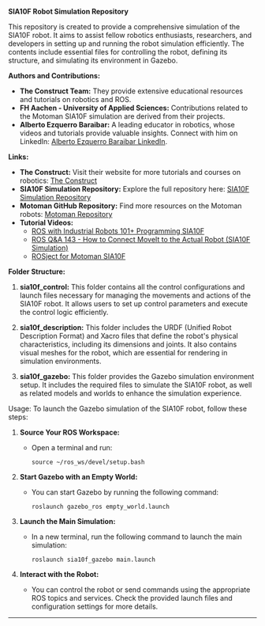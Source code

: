 **SIA10F Robot Simulation Repository**

This repository is created to provide a comprehensive simulation of the SIA10F robot. It aims to assist fellow robotics enthusiasts, researchers, and developers in setting up and running the robot simulation efficiently. The contents include essential files for controlling the robot, defining its structure, and simulating its environment in Gazebo.

**Authors and Contributions:**
- **The Construct Team:** They provide extensive educational resources and tutorials on robotics and ROS.
- **FH Aachen - University of Applied Sciences:** Contributions related to the Motoman SIA10F simulation are derived from their projects.
- **Alberto Ezquerro Baraibar:** A leading educator in robotics, whose videos and tutorials provide valuable insights. Connect with him on LinkedIn: [Alberto Ezquerro Baraibar LinkedIn](https://www.linkedin.com/in/alberto-ezquerro-baraibar-5a7a236b/?originalSubdomain=es).

**Links:**
- **The Construct:** Visit their website for more tutorials and courses on robotics: [The Construct](https://app.theconstruct.ai/)
- **SIA10F Simulation Repository:** Explore the full repository here: [SIA10F Simulation Repository](https://github.com/MASKOR/rosin_sia10)
- **Motoman GitHub Repository:** Find more resources on the Motoman robots: [Motoman Repository](https://github.com/ros-industrial/motoman)
- **Tutorial Videos:**
  - [ROS with Industrial Robots 101+ Programming SIA10F](https://www.youtube.com/watch?v=J6Mu1P6FlxY&list=LL&index=3)
  - [ROS Q&A 143 - How to Connect MoveIt to the Actual Robot (SIA10F Simulation)](https://www.youtube.com/watch?v=edHAzfYre7E)
  - [ROSject for Motoman SIA10F](http://www.rosject.io/l/c3384a7/)

**Folder Structure:**
1. **sia10f_control:** This folder contains all the control configurations and launch files necessary for managing the movements and actions of the SIA10F robot. It allows users to set up control parameters and execute the control logic efficiently.
  
2. **sia10f_description:** This folder includes the URDF (Unified Robot Description Format) and Xacro files that define the robot's physical characteristics, including its dimensions and joints. It also contains visual meshes for the robot, which are essential for rendering in simulation environments.

3. **sia10f_gazebo:** This folder provides the Gazebo simulation environment setup. It includes the required files to simulate the SIA10F robot, as well as related models and worlds to enhance the simulation experience.

Usage:
To launch the Gazebo simulation of the SIA10F robot, follow these steps:

1. **Source Your ROS Workspace:**
   - Open a terminal and run:
     ```
     source ~/ros_ws/devel/setup.bash
     ```

2. **Start Gazebo with an Empty World:**
   - You can start Gazebo by running the following command:
     ```
     roslaunch gazebo_ros empty_world.launch
     ```

3. **Launch the Main Simulation:**
   - In a new terminal, run the following command to launch the main simulation:
     ```
     roslaunch sia10f_gazebo main.launch
     ```

4. **Interact with the Robot:**
   - You can control the robot or send commands using the appropriate ROS topics and services. Check the provided launch files and configuration settings for more details.

---

